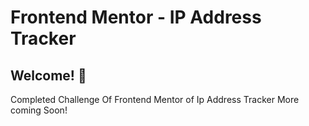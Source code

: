 # Frontend Mentor - IP Address Tracker

## Welcome! 👋

Completed Challenge Of Frontend Mentor of Ip Address Tracker More coming Soon!

